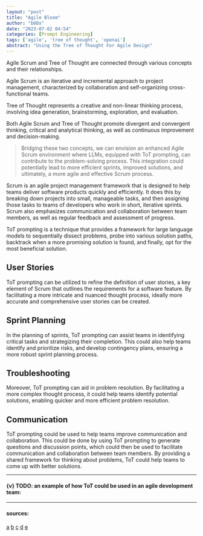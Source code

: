 ```yaml
---
layout: "post"
title: "Agile Bloom"
author: "b08x"
date: "2023-07-02 04:54"
categories: [Prompt Engineering]
tags: ['agile', 'tree of thought', 'openai']
abstract: "Using the Tree of Thought For Agile Design"
---
```


Agile Scrum and Tree of Thought are connected through various concepts and their relationships. 

Agile Scrum is an iterative and incremental approach to project management, characterized by collaboration and self-organizing cross-functional teams. 

Tree of Thought represents a creative and non-linear thinking process, involving idea generation, brainstorming, exploration, and evaluation. 

Both Agile Scrum and Tree of Thought promote divergent and convergent thinking, critical and analytical thinking, as well as continuous improvement and decision-making.

> Bridging these two concepts, we can envision an enhanced Agile Scrum environment where LLMs, equipped with ToT prompting, can contribute to the problem-solving process. This integration could potentially lead to more efficient sprints, improved solutions, and ultimately, a more agile and effective Scrum process.

Scrum is an agile project management framework that is designed to help teams deliver software products quickly and efficiently. It does this by breaking down projects into small, manageable tasks, and then assigning those tasks to teams of developers who work in short, iterative sprints. Scrum also emphasizes communication and collaboration between team members, as well as regular feedback and assessment of progress.

ToT prompting is a technique that provides a framework for large language models to sequentially dissect problems, probe into various solution paths, backtrack when a more promising solution is found, and finally, opt for the most beneficial solution.



## User Stories

ToT prompting can be utilized to refine the definition of user stories, a key element of Scrum that outlines the requirements for a software feature. By facilitating a more intricate and nuanced thought process, ideally more accurate and comprehensive user stories can be created.


## Sprint Planning

In the planning of sprints, ToT prompting can assist teams in identifying critical tasks and strategizing their completion. This could also help teams identify and prioritize risks, and develop contingency plans, ensuring a more robust sprint planning process.


## Troubleshooting

Moreover, ToT prompting can aid in problem resolution. By facilitating a more complex thought process, it could help teams identify potential solutions, enabling quicker and more efficient problem resolution.

## Communication

ToT prompting could be used to help teams improve communication and collaboration. This could be done by using ToT prompting to generate questions and discussion points, which could then be used to facilitate communication and collaboration between team members. By providing a shared framework for thinking about problems, ToT could help teams to come up with better solutions.

---

#### {v} TODO: an example of how ToT could be used in an agile development team:

---

#### sources:

[a](https://www.promptingguide.ai/techniques/tot) [b](https://arxiv.org/abs/2305.08291)
[c](https://github.com/kyegomez/tree-of-thoughts)
[d](https://github.com/dave1010/tree-of-thought-prompting)
[e](https://www.allabtai.com/chatgpt-tree-of-thoughts-prompt-engineering/)



